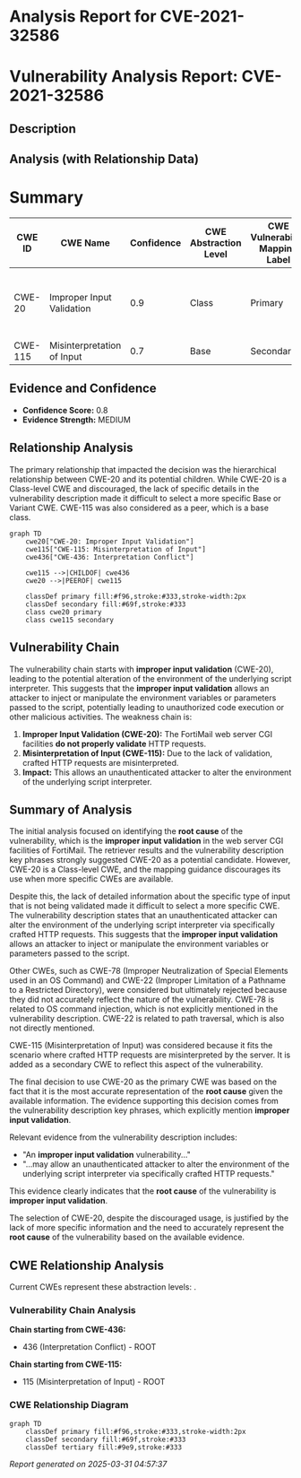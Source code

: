 # Analysis Report for CVE-2021-32586

# Vulnerability Analysis Report: CVE-2021-32586

## Description



## Analysis (with Relationship Data)

# Summary
| CWE ID | CWE Name | Confidence | CWE Abstraction Level | CWE Vulnerability Mapping Label | CWE-Vulnerability Mapping Notes |
|---|---|---|---|---|---|
| CWE-20 | Improper Input Validation | 0.9 | Class | Primary | Discouraged, but used due to lack of more specific information. |
| CWE-115 | Misinterpretation of Input | 0.7 | Base | Secondary | Allowed |

## Evidence and Confidence

*   **Confidence Score:** 0.8
*   **Evidence Strength:** MEDIUM

## Relationship Analysis
The primary relationship that impacted the decision was the hierarchical relationship between CWE-20 and its potential children. While CWE-20 is a Class-level CWE and discouraged, the lack of specific details in the vulnerability description made it difficult to select a more specific Base or Variant CWE. CWE-115 was also considered as a peer, which is a base class.

```mermaid
graph TD
    cwe20["CWE-20: Improper Input Validation"]
    cwe115["CWE-115: Misinterpretation of Input"]
    cwe436["CWE-436: Interpretation Conflict"]

    cwe115 -->|CHILDOF| cwe436
    cwe20 -->|PEEROF| cwe115

    classDef primary fill:#f96,stroke:#333,stroke-width:2px
    classDef secondary fill:#69f,stroke:#333
    class cwe20 primary
    class cwe115 secondary
```

## Vulnerability Chain
The vulnerability chain starts with **improper input validation** (CWE-20), leading to the potential alteration of the environment of the underlying script interpreter. This suggests that the **improper input validation** allows an attacker to inject or manipulate the environment variables or parameters passed to the script, potentially leading to unauthorized code execution or other malicious activities. The weakness chain is:

1.  **Improper Input Validation (CWE-20):** The FortiMail web server CGI facilities **do not properly validate** HTTP requests.
2.  **Misinterpretation of Input (CWE-115):** Due to the lack of validation, crafted HTTP requests are misinterpreted.
3.  **Impact:** This allows an unauthenticated attacker to alter the environment of the underlying script interpreter.

## Summary of Analysis
The initial analysis focused on identifying the **root cause** of the vulnerability, which is the **improper input validation** in the web server CGI facilities of FortiMail. The retriever results and the vulnerability description key phrases strongly suggested CWE-20 as a potential candidate. However, CWE-20 is a Class-level CWE, and the mapping guidance discourages its use when more specific CWEs are available.

Despite this, the lack of detailed information about the specific type of input that is not being validated made it difficult to select a more specific CWE. The vulnerability description states that an unauthenticated attacker can alter the environment of the underlying script interpreter via specifically crafted HTTP requests. This suggests that the **improper input validation** allows an attacker to inject or manipulate the environment variables or parameters passed to the script.

Other CWEs, such as CWE-78 (Improper Neutralization of Special Elements used in an OS Command) and CWE-22 (Improper Limitation of a Pathname to a Restricted Directory), were considered but ultimately rejected because they did not accurately reflect the nature of the vulnerability. CWE-78 is related to OS command injection, which is not explicitly mentioned in the vulnerability description. CWE-22 is related to path traversal, which is also not directly mentioned.

CWE-115 (Misinterpretation of Input) was considered because it fits the scenario where crafted HTTP requests are misinterpreted by the server. It is added as a secondary CWE to reflect this aspect of the vulnerability.

The final decision to use CWE-20 as the primary CWE was based on the fact that it is the most accurate representation of the **root cause** given the available information. The evidence supporting this decision comes from the vulnerability description key phrases, which explicitly mention **improper input validation**.

Relevant evidence from the vulnerability description includes:

*   "An **improper input validation** vulnerability..."
*   "...may allow an unauthenticated attacker to alter the environment of the underlying script interpreter via specifically crafted HTTP requests."

This evidence clearly indicates that the **root cause** of the vulnerability is **improper input validation**.

The selection of CWE-20, despite the discouraged usage, is justified by the lack of more specific information and the need to accurately represent the **root cause** of the vulnerability based on the available evidence.


## CWE Relationship Analysis

Current CWEs represent these abstraction levels: .


### Vulnerability Chain Analysis

**Chain starting from CWE-436:**
- 436 (Interpretation Conflict) - ROOT


**Chain starting from CWE-115:**
- 115 (Misinterpretation of Input) - ROOT



### CWE Relationship Diagram

```mermaid
graph TD
    classDef primary fill:#f96,stroke:#333,stroke-width:2px
    classDef secondary fill:#69f,stroke:#333
    classDef tertiary fill:#9e9,stroke:#333
```



*Report generated on 2025-03-31 04:57:37*
